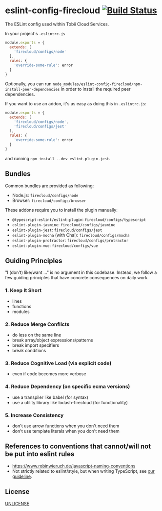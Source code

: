 # eslint-config-firecloud [![Build Status][2]][1]

The ESLint config used within Tobii Cloud Services.

In your project's `.eslintrc.js`

```js
module.exports = {
  extends: [
    'firecloud/configs/node'
  ],
  rules: {
    'override-some-rule': error
  }
}
```

Optionally, you can run `node_modules/eslint-config-firecloud/npm-install-peer-dependencies`
in order to install the required peer dependencies.

If you want to use an addon, it's as easy as doing this in `.eslintrc.js`:

```js
module.exports = {
  extends: [
    'firecloud/configs/node',
    'firecloud/configs/jest'
  ],
  rules: {
    'override-some-rule': error
  }
}
```

and running `npm install --dev eslint-plugin-jest`.


## Bundles

Common bundles are provided as following:

- Node.js: `firecloud/configs/node`
- Browser: `firecloud/configs/browser`

These addons require you to install the plugin manually:

- `@typescript-eslint/eslint-plugin`: `firecloud/configs/typescript`
- `eslint-plugin-jasmine`: `firecloud/configs/jasmine`
- `eslint-plugin-jest`: `firecloud/configs/jest`
- `eslint-plugin-mocha` (with Chai): `firecloud/configs/mocha`
- `eslint-plugin-protractor`: `firecloud/configs/protractor`
- `eslint-plugin-vue`: `firecloud/configs/vue`


## Guiding Principles

"I (don't) like/want ..." is no argument in this codebase.
Instead, we follow a few guiding principles
that have concrete consequences on daily work.

### 1. Keep It Short
  * lines
  * functions
  * modules
### 2. Reduce Merge Conflicts
  * do less on the same line
  * break array/object expressions/patterns
  * break import specifiers
  * break conditions
### 3. Reduce Cognitive Load (via explicit code)
  * even if code becomes more verbose
### 4. Reduce Dependency (on specific ecma versions)
  * use a transpiler like babel (for syntax)
  * use a utility library like lodash-firecloud (for functionality)
### 5. Increase Consistency
  * don't use arrow functions when you don't need them
  * don't use template literals when you don't need them


## References to conventions that cannot/will not be put into eslint rules

* https://www.robinwieruch.de/javascript-naming-conventions
* Not strictly related to eslint/style, but when writing TypeScript, see [our guideline](typescript.md).


## License

[UNLICENSE](UNLICENSE)


  [1]: https://github.com/rokmoln/eslint-config-firecloud/actions?query=workflow%3ACI+branch%3Amaster
  [2]: https://github.com/rokmoln/eslint-config-firecloud/workflows/CI/badge.svg?branch=master
